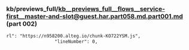 ### kb/previews_full/kb__previews_full__flows__service-first__master-and-slot@guest.har.part058.md.part001.md (part 002)

```md
rl": "https://n958200.alteg.io/chunk-KO722YSM.js",
                  "lineNumber": 0,
            
```

```
